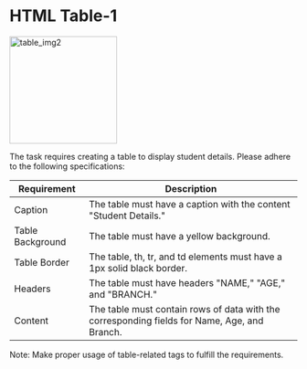 # HTML Table-1
<img width="188" alt="table_img2" src="https://github.com/Bapanapalli-Sateesh/HTML-Table-1/assets/140993503/30f3093e-4b3c-40a6-8ea6-cd8a4640922c">

The task requires creating a table to display student details. Please adhere to the following specifications:

| Requirement	 | Description |
| ------------ | ----------- |
| Caption | The table must have a caption with the content "Student Details." |
| Table Background	| The table must have a yellow background. |
| Table Border	| The table, th, tr, and td elements must have a 1px solid black border. |
| Headers | The table must have headers "NAME," "AGE," and "BRANCH." |
| Content | The table must contain rows of data with the corresponding fields for Name, Age, and Branch. |

Note: Make proper usage of table-related tags to fulfill the requirements.

